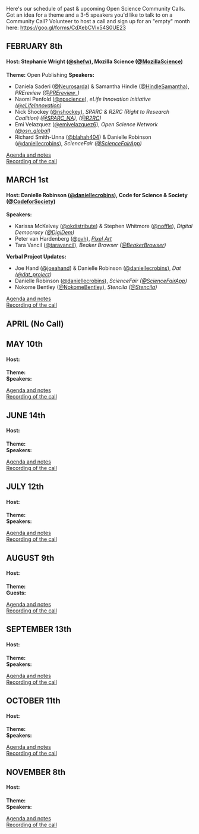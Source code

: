 Here's our schedule of past & upcoming Open Science Community Calls.
Got an idea for a theme and a 3-5 speakers you'd like to talk to on a Community Call? Volunteer to host a call and sign up for an "empty" month here: https://goo.gl/forms/CdXebCVIx54S0UE23


## FEBRUARY 8th
#### Host: Stephanie Wright ([@shefw](https://twitter.com/shefw)), Mozilla Science ([@MozillaScience](https://twitter.com/@mozillascience))
**Theme:** Open Publishing 
**Speakers:**   
* Daniela Saderi ([@Neurosarda](https://twitter.com/neurosarda)) & Samantha Hindle ([@HindleSamantha](https://twitter.com/HindleSamantha)), *PREreview ([@PREreview_](https://twitter.com/PREreview_))*
* Naomi Penfold ([@npscience](https://twitter.com/npscience)), *eLife Innovation Initiative ([@eLifeInnovation](https://twitter.com/eLifeInnovation))*
* Nick Shockey ([@nshockey](https://twitter.com/nshockey)), *SPARC & R2RC (Right to Research Coalition) ([@SPARC_NA](https://twitter.com/SPARC_NA)), ([@R2RC](https://twitter.com/R2RC))*
* Emi Velazquez ([@emivelazquez6](https://twitter.com/emivelazquez6)), *Open Science Network ([@osn_global](https://twitter.com/osn_global))*
* Richard Smith-Unna ([@blahah404](https://twitter.com/blahah404)) & Danielle Robinson ([@daniellecrobins](https://twitter.com/daniellecrobins)), *ScienceFair ([@ScienceFairApp](https://twitter.com/ScienceFairApp))*

[Agenda and notes](https://public.etherpad-mozilla.org/p/sciencelab-calls-feb8-2018)  
[Recording of the call](https://air.mozilla.org/mozilla-science-lab-february-2018-bi-monthly-community-call-20170208/)

## MARCH 1st
#### Host: Danielle Robinson ([@daniellecrobins](https://twitter.com/daniellecrobins)), Code for Science & Society ([@CodeforSociety](https://twitter.com/CodeforSociety))  
**Speakers:**  
* Karissa McKelvey ([@okdistribute](https://twitter.com/okdistribute)) & Stephen Whitmore ([@noffle](https://twitter.com/noffle)), *Digital Democracy ([@DigiDem](https://twitter.com/DigiDem))*
* Peter van Hardenberg ([@pvh](https://twitter.com/pvh)), *[Pixel Art](https://medium.com/@pvh/pixelpusher-real-time-peer-to-peer-collaboration-with-react-7c7bc8ecbf74)*
* Tara Vancil ([@taravancil](https://twitter.com/taravancil)), *Beaker Browser ([@BeakerBrowser](https://twitter.com/BeakerBrowser))*  

**Verbal Project Updates:**  
* Joe Hand ([@joeahand](https://twitter.com/joeahand)) & Danielle Robinson ([@daniellecrobins](https://twitter.com/daniellecrobins)), *Dat ([@dat_project](https://twitter.com/dat_project))*
* Danielle Robinson ([@daniellecrobins](https://twitter.com/daniellecrobins)), *ScienceFair ([@ScienceFairApp](https://twitter.com/ScienceFairApp))*  
* Nokome Bentley ([@NokomeBentley](https://twitter.com/NokomeBentley)), *Stencila ([@Stencila](https://twitter.com/Stencila))*

[Agenda and notes](https://public.etherpad-mozilla.org/p/CodeforScienceandSociety-Community-Call-2018-03-01)  
[Recording of the call](https://air.mozilla.org/code-for-science-society-community-call/)  

## APRIL (No Call)

## MAY 10th
#### Host: 
**Theme:**  
**Speakers:**  

[Agenda and notes]()  
[Recording of the call]()  

## JUNE 14th
#### Host: 
**Theme:**  
**Speakers:**  

[Agenda and notes]()  
[Recording of the call]()  

## JULY 12th
#### Host: 
**Theme:**  
**Speakers:**  

[Agenda and notes]()  
[Recording of the call]()  

## AUGUST 9th
#### Host: 
**Theme:**  
**Guests:**  

[Agenda and notes]()  
[Recording of the call]()  

## SEPTEMBER 13th
#### Host: 
**Theme:**  
**Speakers:**  

[Agenda and notes]()  
[Recording of the call]()  

## OCTOBER 11th
#### Host: 
**Theme:**  
**Speakers:**  

[Agenda and notes]()  
[Recording of the call]()  

## NOVEMBER 8th
#### Host: 
**Theme:**  
**Speakers:**  

[Agenda and notes]()  
[Recording of the call]()  

